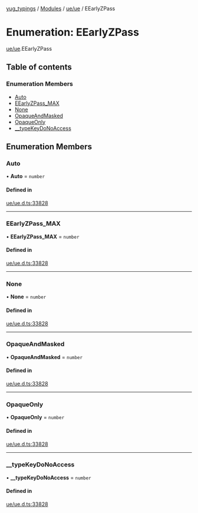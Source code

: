 [yug_typings](../README.md) / [Modules](../modules.md) / [ue/ue](../modules/ue_ue.md) / EEarlyZPass

# Enumeration: EEarlyZPass

[ue/ue](../modules/ue_ue.md).EEarlyZPass

## Table of contents

### Enumeration Members

- [Auto](ue_ue.EEarlyZPass.md#auto)
- [EEarlyZPass\_MAX](ue_ue.EEarlyZPass.md#eearlyzpass_max)
- [None](ue_ue.EEarlyZPass.md#none)
- [OpaqueAndMasked](ue_ue.EEarlyZPass.md#opaqueandmasked)
- [OpaqueOnly](ue_ue.EEarlyZPass.md#opaqueonly)
- [\_\_typeKeyDoNoAccess](ue_ue.EEarlyZPass.md#__typekeydonoaccess)

## Enumeration Members

### Auto

• **Auto** = `number`

#### Defined in

[ue/ue.d.ts:33828](https://github.com/YugMetaverse/yug_typings/blob/b7d9b19/ue/ue.d.ts#L33828)

___

### EEarlyZPass\_MAX

• **EEarlyZPass\_MAX** = `number`

#### Defined in

[ue/ue.d.ts:33828](https://github.com/YugMetaverse/yug_typings/blob/b7d9b19/ue/ue.d.ts#L33828)

___

### None

• **None** = `number`

#### Defined in

[ue/ue.d.ts:33828](https://github.com/YugMetaverse/yug_typings/blob/b7d9b19/ue/ue.d.ts#L33828)

___

### OpaqueAndMasked

• **OpaqueAndMasked** = `number`

#### Defined in

[ue/ue.d.ts:33828](https://github.com/YugMetaverse/yug_typings/blob/b7d9b19/ue/ue.d.ts#L33828)

___

### OpaqueOnly

• **OpaqueOnly** = `number`

#### Defined in

[ue/ue.d.ts:33828](https://github.com/YugMetaverse/yug_typings/blob/b7d9b19/ue/ue.d.ts#L33828)

___

### \_\_typeKeyDoNoAccess

• **\_\_typeKeyDoNoAccess** = `number`

#### Defined in

[ue/ue.d.ts:33828](https://github.com/YugMetaverse/yug_typings/blob/b7d9b19/ue/ue.d.ts#L33828)
